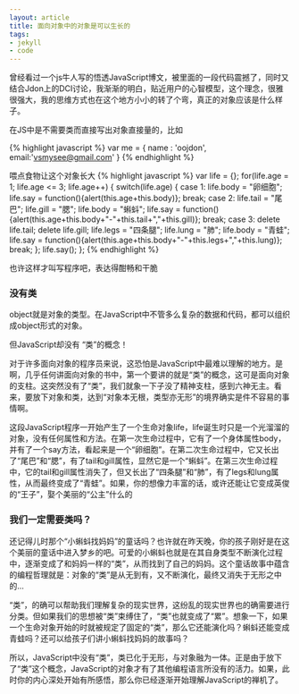 ```yaml
---
layout: article
title: 面向对象中的对象是可以生长的
tags:
- jekyll
- code
---
```


曾经看过一个js牛人写的悟透JavaScript博文，被里面的一段代码震撼了，同时又结合Jdon上的DCI讨论，我渐渐的明白，贴近用户的心智模型，这个理念，很雅很强大，我的思维方式也在这个地方小小的转了个弯，真正的对象应该是什么样子。

在JS中是不需要类而直接写出对象直接量的，比如

{% highlight javascript %}
var me = {
	name : 'oojdon',
	email:'vsmysee@gmail.com'
}
{% endhighlight %}

喂点食物让这个对象长大
{% highlight javascript %}
var life = {};
for(life.age = 1; life.age <= 3; life.age++) {
        switch(life.age)
        {
            case 1: life.body = "卵细胞";
                    life.say = function(){alert(this.age+this.body)};
                    break;
            case 2: life.tail = "尾巴";
                    life.gill = "腮";
                    life.body = "蝌蚪";
                    life.say = function(){alert(this.age+this.body+"-"+this.tail+","+this.gill)};
                    break;
            case 3: delete life.tail;
                    delete life.gill;
                    life.legs = "四条腿";
                    life.lung = "肺";
                    life.body = "青蛙";
                    life.say = function(){alert(this.age+this.body+"-"+this.legs+","+this.lung)};
                    break;
        };
        life.say();
};
{% endhighlight %}

也许这样才叫写程序吧，表达得酣畅和干脆


### 没有类

object就是对象的类型。在JavaScript中不管多么复杂的数据和代码，都可以组织成object形式的对象。

但JavaScript却没有 “类”的概念！

对于许多面向对象的程序员来说，这恐怕是JavaScript中最难以理解的地方。是啊，几乎任何讲面向对象的书中，第一个要讲的就是“类”的概念，这可是面向对象的支柱。这突然没有了“类”，我们就象一下子没了精神支柱，感到六神无主。看来，要放下对象和类，达到“对象本无根，类型亦无形”的境界确实是件不容易的事情啊。

这段JavaScript程序一开始产生了一个生命对象life，life诞生时只是一个光溜溜的对象，没有任何属性和方法。在第一次生命过程中，它有了一个身体属性body，并有了一个say方法，看起来是一个“卵细胞”。在第二次生命过程中，它又长出了“尾巴”和“腮”，有了tail和gill属性，显然它是一个“蝌蚪”。在第三次生命过程中，它的tail和gill属性消失了，但又长出了“四条腿”和“肺”，有了legs和lung属性，从而最终变成了“青蛙”。如果，你的想像力丰富的话，或许还能让它变成英俊的“王子”，娶个美丽的“公主”什么的


### 我们一定需要类吗？

还记得儿时那个“小蝌蚪找妈妈”的童话吗？也许就在昨天晚，你的孩子刚好是在这个美丽的童话中进入梦乡的吧。可爱的小蝌蚪也就是在其自身类型不断演化过程中，逐渐变成了和妈妈一样的“类”，从而找到了自己的妈妈。这个童话故事中蕴含的编程哲理就是：对象的“类”是从无到有，又不断演化，最终又消失于无形之中的...

“类”，的确可以帮助我们理解复杂的现实世界，这纷乱的现实世界也的确需要进行分类。但如果我们的思想被“类”束缚住了，“类”也就变成了“累”。想象一下，如果一个生命对象开始的时就被规定了固定的“类”，那么它还能演化吗？蝌蚪还能变成青蛙吗？还可以给孩子们讲小蝌蚪找妈妈的故事吗？

所以，JavaScript中没有“类”，类已化于无形，与对象融为一体。正是由于放下了“类”这个概念，JavaScript的对象才有了其他编程语言所没有的活力。如果，此时你的内心深处开始有所感悟，那么你已经逐渐开始理解JavaScript的禅机了。
